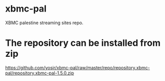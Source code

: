xbmc-pal
========
XBMC palestine streaming sites repo.

The repository can be installed from zip 
========
https://github.com/yosir/xbmc-pal/raw/master/repo/repository.xbmc-pal/repository.xbmc-pal-1.5.0.zip
